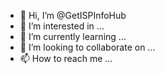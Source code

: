 - 👋 Hi, I’m @GetISPInfoHub
- 👀 I’m interested in ...
- 🌱 I’m currently learning ...
- 💞️ I’m looking to collaborate on ...
- 📫 How to reach me ...

<!---
GetISPInfoHub/GetISPInfoHub is a ✨ special ✨ repository because its `README.md` (this file) appears on your GitHub profile.
You can click the Preview link to take a look at your changes.
--->
